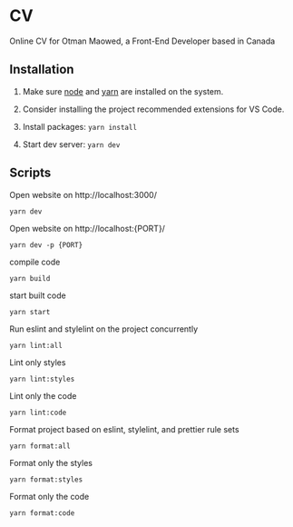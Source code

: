 # CV

Online CV for Otman Maowed, a Front-End Developer based in Canada

## Installation

1. Make sure [node](https://nodejs.org/en/) and [yarn](https://classic.yarnpkg.com/en/) are installed on the system.

2. Consider installing the project recommended extensions for VS Code.

3. Install packages: `yarn install`

4. Start dev server: `yarn dev`

## Scripts

Open website on http://localhost:3000/

```
yarn dev
```

Open website on http://localhost:{PORT}/

```
yarn dev -p {PORT}
```

compile code

```
yarn build
```

start built code

```
yarn start
```

Run eslint and stylelint on the project concurrently

```
yarn lint:all
```

Lint only styles

```
yarn lint:styles
```

Lint only the code

```
yarn lint:code
```

Format project based on eslint, stylelint, and prettier rule sets

```
yarn format:all
```

Format only the styles

```
yarn format:styles
```

Format only the code

```
yarn format:code
```
